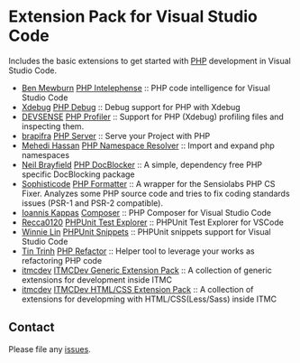 # Extension Pack for Visual Studio Code

Includes the basic extensions to get started with [PHP](http://php.net/) development in Visual Studio Code.

<!-- +Extensions -->
* [Ben Mewburn](https://marketplace.visualstudio.com/publishers/bmewburn) [PHP Intelephense](https://marketplace.visualstudio.com/items?itemName=bmewburn.vscode-intelephense-client) :: PHP code intelligence for Visual Studio Code
* [Xdebug](https://marketplace.visualstudio.com/publishers/xdebug) [PHP Debug](https://marketplace.visualstudio.com/items?itemName=xdebug.php-debug) :: Debug support for PHP with Xdebug
* [DEVSENSE](https://marketplace.visualstudio.com/publishers/DEVSENSE) [PHP Profiler](https://marketplace.visualstudio.com/items?itemName=DEVSENSE.profiler-php-vscode) :: Support for PHP (Xdebug) profiling files and inspecting them.
* [brapifra](https://marketplace.visualstudio.com/publishers/brapifra) [PHP Server](https://marketplace.visualstudio.com/items?itemName=brapifra.phpserver) :: Serve your Project with PHP
* [Mehedi Hassan](https://marketplace.visualstudio.com/publishers/MehediDracula) [PHP Namespace Resolver](https://marketplace.visualstudio.com/items?itemName=MehediDracula.php-namespace-resolver) :: Import and expand php namespaces
* [Neil Brayfield](https://marketplace.visualstudio.com/publishers/neilbrayfield) [PHP DocBlocker](https://marketplace.visualstudio.com/items?itemName=neilbrayfield.php-docblocker) :: A simple, dependency free PHP specific DocBlocking package
* [Sophisticode](https://marketplace.visualstudio.com/publishers/Sophisticode) [PHP Formatter](https://marketplace.visualstudio.com/items?itemName=Sophisticode.php-formatter) :: A wrapper for the Sensiolabs PHP CS Fixer. Analyzes some PHP source code and tries to fix coding standards issues (PSR-1 and PSR-2 compatible).
* [Ioannis Kappas](https://marketplace.visualstudio.com/publishers/ikappas) [Composer](https://marketplace.visualstudio.com/items?itemName=ikappas.composer) :: PHP Composer for Visual Studio Code
* [Recca0120](https://marketplace.visualstudio.com/publishers/recca0120) [PHPUnit Test Explorer](https://marketplace.visualstudio.com/items?itemName=recca0120.vscode-phpunit) :: PHPUnit Test Explorer for VSCode
* [Winnie Lin](https://marketplace.visualstudio.com/publishers/onecentlin) [PHPUnit Snippets](https://marketplace.visualstudio.com/items?itemName=onecentlin.phpunit-snippets) :: PHPUnit snippets support for Visual Studio Code
* [Tin Trinh](https://marketplace.visualstudio.com/publishers/tintrinh) [PHP Refactor](https://marketplace.visualstudio.com/items?itemName=tintrinh.php-refactor) :: Helper tool to leverage your works as refactoring PHP code
* [itmcdev](https://marketplace.visualstudio.com/publishers/itmcdev) [ITMCDev Generic Extension Pack](https://marketplace.visualstudio.com/items?itemName=itmcdev.generic-extension-pack) :: A collection of generic extensions for development inside ITMC
* [itmcdev](https://marketplace.visualstudio.com/publishers/itmcdev) [ITMCDev HTML/CSS Extension Pack](https://marketplace.visualstudio.com/items?itemName=itmcdev.html-extension-pack) :: A collection of extensions for developming with HTML/CSS(Less/Sass) inside ITMC
<!-- -Extensions -->

## Contact

Please file any [issues](https://github.com/itmcdev/vscode-extensions/issues).

